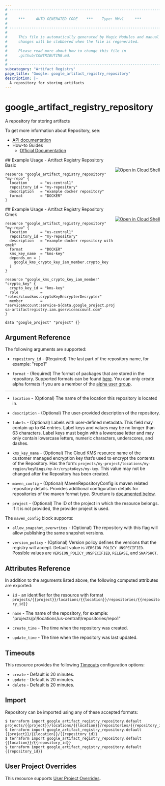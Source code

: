 ```yaml
---
# ----------------------------------------------------------------------------
#
#     ***     AUTO GENERATED CODE    ***    Type: MMv1     ***
#
# ----------------------------------------------------------------------------
#
#     This file is automatically generated by Magic Modules and manual
#     changes will be clobbered when the file is regenerated.
#
#     Please read more about how to change this file in
#     .github/CONTRIBUTING.md.
#
# ----------------------------------------------------------------------------
subcategory: "Artifact Registry"
page_title: "Google: google_artifact_registry_repository"
description: |-
  A repository for storing artifacts
---
```


# google\_artifact\_registry\_repository

A repository for storing artifacts


To get more information about Repository, see:

* [API documentation](https://cloud.google.com/artifact-registry/docs/reference/rest/v1/projects.locations.repositories)
* How-to Guides
    * [Official Documentation](https://cloud.google.com/artifact-registry/docs/overview)

<div class = "oics-button" style="float: right; margin: 0 0 -15px">
  <a href="https://console.cloud.google.com/cloudshell/open?cloudshell_git_repo=https%3A%2F%2Fgithub.com%2Fterraform-google-modules%2Fdocs-examples.git&cloudshell_working_dir=artifact_registry_repository_basic&cloudshell_image=gcr.io%2Fgraphite-cloud-shell-images%2Fterraform%3Alatest&open_in_editor=main.tf&cloudshell_print=.%2Fmotd&cloudshell_tutorial=.%2Ftutorial.md" target="_blank">
    <img alt="Open in Cloud Shell" src="//gstatic.com/cloudssh/images/open-btn.svg" style="max-height: 44px; margin: 32px auto; max-width: 100%;">
  </a>
</div>
## Example Usage - Artifact Registry Repository Basic


```hcl
resource "google_artifact_registry_repository" "my-repo" {
  location      = "us-central1"
  repository_id = "my-repository"
  description   = "example docker repository"
  format        = "DOCKER"
}
```
<div class = "oics-button" style="float: right; margin: 0 0 -15px">
  <a href="https://console.cloud.google.com/cloudshell/open?cloudshell_git_repo=https%3A%2F%2Fgithub.com%2Fterraform-google-modules%2Fdocs-examples.git&cloudshell_working_dir=artifact_registry_repository_cmek&cloudshell_image=gcr.io%2Fgraphite-cloud-shell-images%2Fterraform%3Alatest&open_in_editor=main.tf&cloudshell_print=.%2Fmotd&cloudshell_tutorial=.%2Ftutorial.md" target="_blank">
    <img alt="Open in Cloud Shell" src="//gstatic.com/cloudssh/images/open-btn.svg" style="max-height: 44px; margin: 32px auto; max-width: 100%;">
  </a>
</div>
## Example Usage - Artifact Registry Repository Cmek


```hcl
resource "google_artifact_registry_repository" "my-repo" {
  location      = "us-central1"
  repository_id = "my-repository"
  description   = "example docker repository with cmek"
  format        = "DOCKER"
  kms_key_name  = "kms-key"
  depends_on = [
    google_kms_crypto_key_iam_member.crypto_key
  ]
}

resource "google_kms_crypto_key_iam_member" "crypto_key" {
  crypto_key_id = "kms-key"
  role          = "roles/cloudkms.cryptoKeyEncrypterDecrypter"
  member        = "serviceAccount:service-${data.google_project.project.number}@gcp-sa-artifactregistry.iam.gserviceaccount.com"
}

data "google_project" "project" {}
```

## Argument Reference

The following arguments are supported:


* `repository_id` -
  (Required)
  The last part of the repository name, for example:
  "repo1"

* `format` -
  (Required)
  The format of packages that are stored in the repository. Supported formats
  can be found [here](https://cloud.google.com/artifact-registry/docs/supported-formats).
  You can only create alpha formats if you are a member of the
  [alpha user group](https://cloud.google.com/artifact-registry/docs/supported-formats#alpha-access).


- - -


* `location` -
  (Optional)
  The name of the location this repository is located in.

* `description` -
  (Optional)
  The user-provided description of the repository.

* `labels` -
  (Optional)
  Labels with user-defined metadata.
  This field may contain up to 64 entries. Label keys and values may be no
  longer than 63 characters. Label keys must begin with a lowercase letter
  and may only contain lowercase letters, numeric characters, underscores,
  and dashes.

* `kms_key_name` -
  (Optional)
  The Cloud KMS resource name of the customer managed encryption key that’s
  used to encrypt the contents of the Repository. Has the form:
  `projects/my-project/locations/my-region/keyRings/my-kr/cryptoKeys/my-key`.
  This value may not be changed after the Repository has been created.

* `maven_config` -
  (Optional)
  MavenRepositoryConfig is maven related repository details.
  Provides additional configuration details for repositories of the maven
  format type.
  Structure is [documented below](#nested_maven_config).

* `project` - (Optional) The ID of the project in which the resource belongs.
    If it is not provided, the provider project is used.


<a name="nested_maven_config"></a>The `maven_config` block supports:

* `allow_snapshot_overwrites` -
  (Optional)
  The repository with this flag will allow publishing the same
  snapshot versions.

* `version_policy` -
  (Optional)
  Version policy defines the versions that the registry will accept.
  Default value is `VERSION_POLICY_UNSPECIFIED`.
  Possible values are `VERSION_POLICY_UNSPECIFIED`, `RELEASE`, and `SNAPSHOT`.

## Attributes Reference

In addition to the arguments listed above, the following computed attributes are exported:

* `id` - an identifier for the resource with format `projects/{{project}}/locations/{{location}}/repositories/{{repository_id}}`

* `name` -
  The name of the repository, for example:
  "projects/p1/locations/us-central1/repositories/repo1"

* `create_time` -
  The time when the repository was created.

* `update_time` -
  The time when the repository was last updated.


## Timeouts

This resource provides the following
[Timeouts](/docs/configuration/resources.html#timeouts) configuration options:

- `create` - Default is 20 minutes.
- `update` - Default is 20 minutes.
- `delete` - Default is 20 minutes.

## Import


Repository can be imported using any of these accepted formats:

```
$ terraform import google_artifact_registry_repository.default projects/{{project}}/locations/{{location}}/repositories/{{repository_id}}
$ terraform import google_artifact_registry_repository.default {{project}}/{{location}}/{{repository_id}}
$ terraform import google_artifact_registry_repository.default {{location}}/{{repository_id}}
$ terraform import google_artifact_registry_repository.default {{repository_id}}
```

## User Project Overrides

This resource supports [User Project Overrides](https://registry.terraform.io/providers/hashicorp/google/latest/docs/guides/provider_reference#user_project_override).
